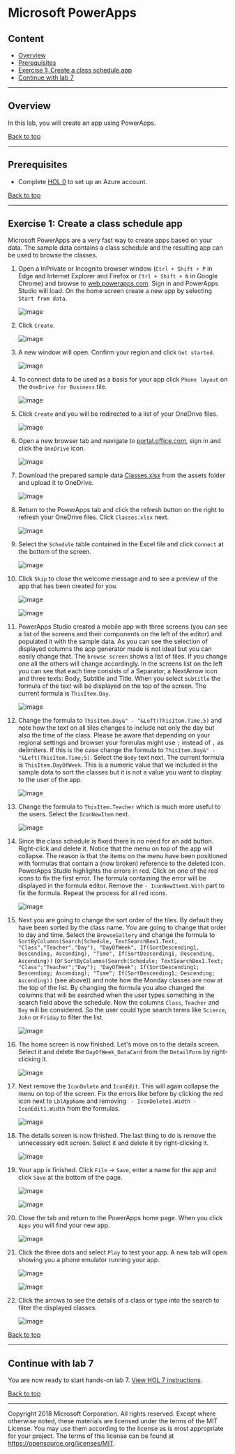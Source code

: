 # Microsoft PowerApps

## Content<a name="content"></a>
* [Overview](#overview)
* [Prerequisites](#prerequisites)
* [Exercise 1: Create a class schedule app](#ex1)
* [Continue with lab 7](#continue)

---

## Overview<a name="overview"></a>
In this lab, you will create an app using PowerApps.

[Back to top](#content)

---

## Prerequisites<a name="prerequisites"></a>

* Complete [HOL 0](./../HOL0) to set up an Azure account.

[Back to top](#content)

---

## Exercise 1: Create a class schedule app<a name="ex1"></a>
Microsoft PowerApps are a very fast way to create apps based on your data. The sample data contains a class schedule and the resulting app can be used to browse the classes.

1. Open a InPrivate or Incognito browser window (`Ctrl + Shift + P` in Edge and Internet Explorer and Firefox or `Ctrl + Shift + N` in Google Chrome)
 and browse to [web.powerapps.com](https://web.powerapps.com/). Sign in and PowerApps Studio will load. On the home screen create a new app by selecting `Start from data`.

    ![image](./media/2018-09-14-11-54-00.jpg)

1. Click `Create`.

    ![image](./media/2018-09-14-11-55-00.jpg)

1. A new window will open. Confirm your region and click `Get started`.

    ![image](./media/2018-09-14-11-57-00.jpg)

1. To connect data to be used as a basis for your app click `Phone layout` on the `OneDrive for Business` tile.

    ![image](./media/2018-09-14-11-58-00.jpg)

1. Click `Create` and you will be redirected to a list of your OneDrive files.

    ![image](./media/2018-09-14-12-04-00.jpg)

1. Open a new browser tab and navigate to [portal.office.com](https://portal.office.com/), sign in and click the `OneDrive` icon.

    ![image](./media/2018-09-14-12-07-00.jpg)

1. Download the prepared sample data [Classes.xlsx](./assets/Classes.xlsx) from the assets folder and upload it to OneDrive.

    ![image](./media/2018-09-14-12-10-00.jpg)

1. Return to the PowerApps tab and click the refresh button on the right to refresh your OneDrive files. Click `Classes.xlsx` next.

    ![image](./media/2018-09-14-12-12-00.jpg)

1. Select the `Schedule` table contained in the Excel file and click `Connect` at the bottom of the screen.

    ![image](./media/2018-09-14-12-13-00.jpg)

1. Click `Skip` to close the welcome message and to see a preview of the app that has been created for you.

    ![image](./media/2018-09-14-12-18-00.jpg)

    ![image](./media/2018-09-14-12-19-00.jpg)

1. PowerApps Studio created a mobile app with three screens (you can see a list of the screens and their components on the left of the editor) and populated it with the sample data. As you can see the selection of displayed columns the app generator made is not ideal but you can easily change that. The `browse screen` shows a list of tiles. If you change one all the others will change accordingly. In the screens list on the left you can see that each time consists of a Separator, a NextArrow icon and three texts: Body, Subtitle and Title. When you select `Subtitle` the formula of the text will be displayed on the top of the screen. The current formula is `ThisItem.Day`.

    ![image](./media/2018-09-14-12-24-00.jpg)

1. Change the formula to `ThisItem.Day&" - "&Left(ThisItem.Time,5)` and note how the text on all tiles changes to include not only the day but also the time of the class. Please be aware that depending on your regional settings and browser your formulas might use `;` instead of `,` as delimiters. If this is the case change the formula to `ThisItem.Day&" - "&Left(ThisItem.Time;5)`. Select the `Body` text next. The current formula is `ThisItem.DayOfWeek`. This is a numeric value that we included in the sample data to sort the classes but it is not a value you want to display to the user of the app.

    ![image](./media/2018-09-14-12-30-00.jpg)

1. Change the formula to `ThisItem.Teacher` which is much more useful to the users. Select the `IconNewItem` next.

    ![image](./media/2018-09-14-12-33-00.jpg)

1. Since the class schedule is fixed there is no need for an add button. Right-click and delete it. Notice that the menu on top of the app will collapse. The reason is that the items on the menu have been positioned with formulas that contain a (now broken) reference to the deleted icon. PowerApps Studio highlights the errors in red. Click on one of the red icons to fix the first error. The formula containing the error will be displayed in the formula editor. Remove the `- IconNewItem1.With` part to fix the formula. Repeat the process for all red icons.

    ![image](./media/2018-09-14-12-44-00.jpg)

1. Next you are going to change the sort order of the tiles. By default they have been sorted by the class name. You are going to change that order to day and time. Select the `BrowseGallery` and change the formula to `SortByColumns(Search(Schedule, TextSearchBox1.Text, "Class","Teacher","Day"), "DayOfWeek", If(SortDescending1, Descending, Ascending), "Time", If(SortDescending1, Descending, Ascending))` (or `SortByColumns(Search(Schedule; TextSearchBox1.Text; "Class";"Teacher";"Day"); "DayOfWeek"; If(SortDescending1; Descending; Ascending); "Time"; If(SortDescending1; Descending; Ascending))` (see above)) and note how the Monday classes are now at the top of the list. By changing the formula you also changed the columns that will be searched when the user types something in the search field above the schedule. Now the columns `Class`, `Teacher` and `Day` will be considered. So the user could type search terms like `Science`, `John` or `Friday` to filter the list.

    ![image](./media/2018-09-14-12-51-00.jpg)

1. The home screen is now finished. Let's move on to the details screen. Select it and delete the `DayOfWeek_DataCard` from the `DetailForm` by right-clicking it.

    ![image](./media/2018-09-14-12-57-00.jpg)

1. Next remove the `IconDelete` and `IconEdit`. This will again collapse the menu on top of the screen. Fix the errors like before by clicking the red icon next to `LblAppName` and removing ` - IconDelete1.Width - IconEdit1.Width` from the formulas.

    ![image](./media/2018-09-14-13-01-00.jpg)

1. The details screen is now finished. The last thing to do is remove the unnecessary edit screen. Select it and delete it by right-clicking it.

    ![image](./media/2018-09-14-13-03-00.jpg)

1. Your app is finished. Click `File` -> `Save`, enter a name for the app and click `Save` at the bottom of the page.

    ![image](./media/2018-09-14-13-05-00.jpg)

    ![image](./media/2018-09-14-13-07-00.jpg)

1. Close the tab and return to the PowerApps home page. When you click `Apps` you will find your new app.

    ![image](./media/2018-09-14-13-10-00.jpg)

1. Click the three dots and select `Play` to test your app. A new tab will open showing you a phone emulator running your app.

    ![image](./media/2018-09-14-13-11-00.jpg)

    ![image](./media/2018-09-14-13-15-00.jpg)

1. Click the arrows to see the details of a class or type into the search to filter the displayed classes.

    ![image](./media/2018-09-14-13-20-00.jpg)

[Back to top](#content)

---

## Continue with lab 7

You are now ready to start hands-on lab 7. [View HOL 7 instructions](../HOL7).

[Back to top](#content)

---

Copyright 2018 Microsoft Corporation. All rights reserved. Except where otherwise noted, these materials are licensed under the terms of the MIT License. You may use them according to the license as is most appropriate for your project. The terms of this license can be found at https://opensource.org/licenses/MIT.